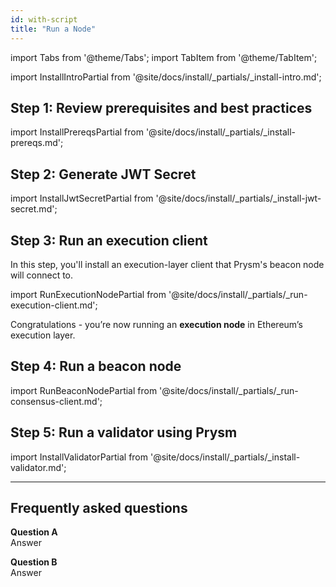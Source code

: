 ```yaml
---
id: with-script
title: "Run a Node"
---
```


import Tabs from '@theme/Tabs';
import TabItem from '@theme/TabItem';

<div className='install'>

import InstallIntroPartial from '@site/docs/install/_partials/_install-intro.md';

<InstallIntroPartial />

<div className='hide-tabs-REMOVETHIS'>

## Step 1: Review prerequisites and best practices

import InstallPrereqsPartial from '@site/docs/install/_partials/_install-prereqs.md';

<InstallPrereqsPartial />

## Step 2: Generate JWT Secret

import InstallJwtSecretPartial from '@site/docs/install/_partials/_install-jwt-secret.md';

<InstallJwtSecretPartial />

## Step 3: Run an execution client

In this step, you'll install an execution-layer client that Prysm's beacon node will connect to.

import RunExecutionNodePartial from '@site/docs/install/_partials/_run-execution-client.md';

<RunExecutionNodePartial />

Congratulations - you’re now running an <strong>execution node</strong> in Ethereum’s execution layer.

## Step 4: Run a beacon node

import RunBeaconNodePartial from '@site/docs/install/_partials/_run-consensus-client.md';

<RunBeaconNodePartial />

## Step 5: Run a validator using Prysm

import InstallValidatorPartial from '@site/docs/install/_partials/_install-validator.md';

<InstallValidatorPartial />

</div>
</div>

-------

## Frequently asked questions

**Question A** <br />
Answer

**Question B** <br />
Answer